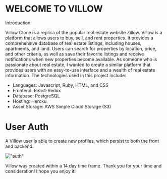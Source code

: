 # WELCOME TO VILLOW

Introduction

Villow Clone is a replica of the popular real estate website Zillow. Villow is a platform that allows users to buy, sell, and rent properties. It provides a comprehensive database of real estate listings, including houses, apartments, and land. Users can search for properties by location, price, and other criteria, as well as save their favorite listings and receive notifications when new properties become available. As someone who is passionate about real estate, I wanted to create a similar platform that provides users with an easy-to-use interface and a wealth of real estate information. The technologies used in this project include:


- Languages: Javascript, Ruby, HTML, and CSS
- Frontend: React-Redux
- Database: PostgreSQL
- Hosting: Heroku
- Asset Storage: AWS Simple Cloud Storage (S3)


# User Auth
A Villow user is able to create new profiles, which persist to both the front and backend.


!["auth"](./frontend/src/components/assets/auth.png)




Villow was created within a 14 day time frame. Thank you for your time and consideration! I hope you enjoy it!


